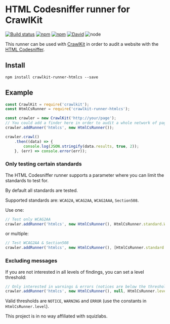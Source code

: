 # HTML Codesniffer runner for CrawlKit
[![Build status](https://img.shields.io/travis/crawlkit/runner-htmlcs/master.svg)](https://travis-ci.org/crawlkit/runner-htmlcs)
[![npm](https://img.shields.io/npm/v/crawlkit-runner-htmlcs.svg)](https://www.npmjs.com/package/crawlkit-runner-htmlcs)
[![npm](https://img.shields.io/npm/l/crawlkit-runner-htmlcs.svg)](https://opensource.org/licenses/MIT)
[![David](https://img.shields.io/david/crawlkit/runner-htmlcs.svg)](https://david-dm.org/crawlkit/runner-htmlcs)
![node](https://img.shields.io/node/v/crawlkit-runner-htmlcs.svg)

This runner can be used with [CrawlKit](https://github.com/crawlkit/crawlkit) in order to audit a website with the [HTML Codesniffer](https://github.com/squizlabs/HTML_CodeSniffer).

## Install
```console
npm install crawlkit-runner-htmlcs --save
```

## Example
```javascript
const CrawlKit = require('crawlkit');
const HtmlCsRunner = require('crawlkit-runner-htmlcs');

const crawler = new CrawlKit('http://your/page');
// You could add a finder here in order to audit a whole network of pages
crawler.addRunner('htmlcs', new HtmlCsRunner());

crawler.crawl()
    .then((data) => {
        console.log(JSON.stringify(data.results, true, 2));
    }, (err) => console.error(err));
```

### Only testing certain standards
The HTML Codesniffer runner supports a parameter where you can limit the standards to test for.

By default all standards are tested.

Supported standards are: `WCAG2A`, `WCAG2AA`, `WCAG2AAA`, `Section508`.

Use one:
```javascript
// Test only WCAG2AA
crawler.addRunner('htmlcs', new HtmlCsRunner(), HtmlCsRunner.standard.WCAG2AA);
```
or multiple:
```javascript
// Test WCAG2AA & Section508
crawler.addRunner('htmlcs', new HtmlCsRunner(), [HtmlCsRunner.standard.WCAG2AA, HtmlCsRunner.standard.Section508]);
```

### Excluding messages
If you are not interested in all levels of findings, you can set a level threshold:

```javascript
// Only interested in warnings & errors (notices are below the threshold)
crawler.addRunner('htmlcs', new HtmlCsRunner(), null, HtmlCsRunner.level.WARNING);
```
Valid thresholds are `NOTICE`, `WARNING` and `ERROR` (use the constants in `HtmlCsRunner.level`).


This project is in no way affiliated with squizlabs.
